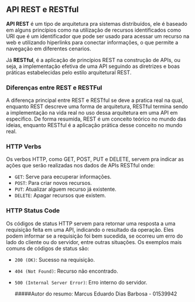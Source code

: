 ## API REST e RESTful

**API REST** é um tipo de arquitetura pra sistemas distribuídos, ele é baseado em alguns princípios como na utilização de recursos identificados como URI que é um identificador que pode ser usado para acessar um recurso na web e utilizando hiperlinks para conectar informações, o que permite a navegação em diferentes cenarios. 

Já **RESTful**, é a aplicação de princípios REST na construção de APIs, ou seja, a implementação efetiva de uma API seguindo as diretrizes e boas práticas estabelecidas pelo estilo arquitetural REST.

### Diferenças entre REST e RESTFul

A diferença principal entre REST e RESTful se deve a pratica real na qual, enquanto REST descreve uma forma de arquitetura, RESTful termina sendo a implementação na vida real no uso dessa arquitetura em uma API em especifico. De forma resumida, REST é um conceito teórico no mundo das ideias, enquanto RESTful é a aplicação prática desse conceito no mundo real.

### HTTP Verbs

Os verbos HTTP, como GET, POST, PUT e DELETE, servem pra indicar as ações que serão realizadas nos dados de APIs RESTful onde: 

* `GET`: Serve para eecuperar informações.
* `POST`: Para criar novos recursos.
* `PUT`: Atualizar alguem recurso já existente.
* `DELETE`: Apagar recursos que existem.

### HTTP Status Code

Os códigos de status HTTP servem para retornar uma resposta a uma requisição feita em uma API, indicando o resultado da operação. Eles podem informar se a requisição foi bem sucedida, se ocorreu um erro do lado do cliente ou do servidor, entre outras situações. Os exemplos mais comuns de códigos de status são:

* `200 (OK)`: Sucesso na requisição.
* `404 (Not Found)`: Recurso não encontrado.
* `500 (Internal Server Error)`: Erro interno do servidor.

  #####Autor do resumo: Marcus Eduardo Dias Barbosa - 01539942
